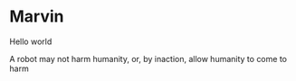 # Marvin

Hello world

A robot may not harm humanity, or, by inaction, allow humanity to come to harm


